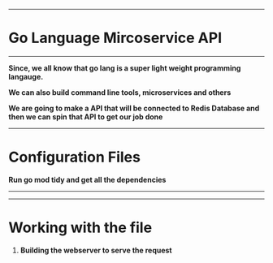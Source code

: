 <hr>

# **Go Language Mircoservice API**

<hr>

**Since, we all know that go lang is a super light weight programming langauge.**

**We can also build command line tools, microservices and others**

**We are going to make a API that will be connected to Redis Database and then we can spin that API to get our job done**

<hr>

# **Configuration Files**

**Run go mod tidy and get all the dependencies**

<hr>

<hr>

# **Working with the file**

1. **Building the webserver to serve the request**

